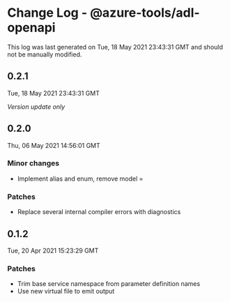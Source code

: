 # Change Log - @azure-tools/adl-openapi

This log was last generated on Tue, 18 May 2021 23:43:31 GMT and should not be manually modified.

## 0.2.1
Tue, 18 May 2021 23:43:31 GMT

_Version update only_

## 0.2.0
Thu, 06 May 2021 14:56:01 GMT

### Minor changes

- Implement alias and enum, remove model =

### Patches

- Replace several internal compiler errors with diagnostics

## 0.1.2
Tue, 20 Apr 2021 15:23:29 GMT

### Patches

- Trim base service namespace from parameter definition names
- Use new virtual file to emit output

